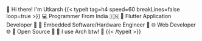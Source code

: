 

👋 Hi there! I'm Utkarsh 
{{< typeit
    tag=h4
  speed=60
  breakLines=false
  loop=true >}}
💻 Programmer From India 🇮🇳
🚀 Flutter Application Developer 🚀
🔌 Embedded Software/Hardware Engineer 🔌
🌐 Web Developer 🌐
🌟 Open Source 🌟
🐧 I use Arch btw! 🐧
{{< /typeit >}}
<br>
